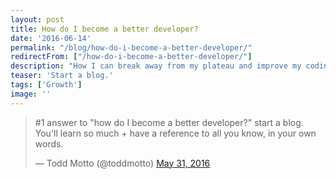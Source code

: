 ```yaml
---
layout: post
title: How do I become a better developer?
date: '2016-06-14'
permalink: "/blog/how-do-i-become-a-better-developer/"
redirectFrom: ["/how-do-i-become-a-better-developer/"]
description: "How I can break away from my plateau and improve my coding skills?"
teaser: 'Start a blog.'
tags: ['Growth']
image: ''
---
```


<blockquote class="twitter-tweet" data-lang="en">
  <p lang="en" dir="ltr">#1 answer to "how do I become a better developer?" start a blog. You'll learn so much + have a reference to all you know, in your own words.</p>&mdash;
  Todd Motto (@toddmotto) <a href="https://twitter.com/toddmotto/status/737766510387662848">May 31, 2016</a>
</blockquote>
